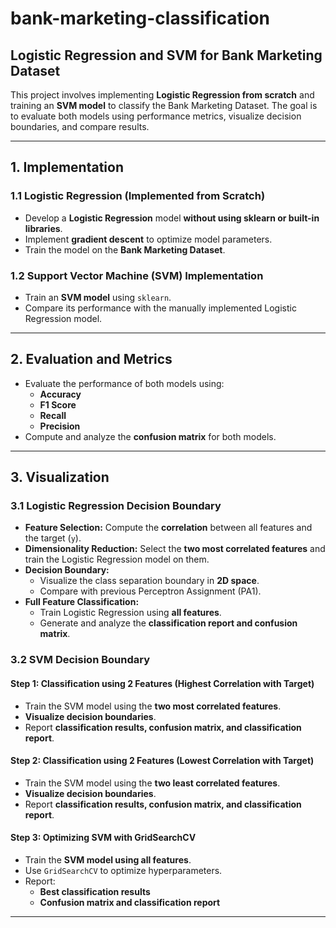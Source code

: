 # bank-marketing-classification
## Logistic Regression and SVM for Bank Marketing Dataset

This project involves implementing **Logistic Regression from scratch** and training an **SVM model** to classify the Bank Marketing Dataset. The goal is to evaluate both models using performance metrics, visualize decision boundaries, and compare results.

---

## **1. Implementation**

### **1.1 Logistic Regression (Implemented from Scratch)**
- Develop a **Logistic Regression** model **without using sklearn or built-in libraries**.
- Implement **gradient descent** to optimize model parameters.
- Train the model on the **Bank Marketing Dataset**.

### **1.2 Support Vector Machine (SVM) Implementation**
- Train an **SVM model** using `sklearn`.
- Compare its performance with the manually implemented Logistic Regression model.

---

## **2. Evaluation and Metrics**
- Evaluate the performance of both models using:
  - **Accuracy**
  - **F1 Score**
  - **Recall**
  - **Precision**
- Compute and analyze the **confusion matrix** for both models.

---

## **3. Visualization**

### **3.1 Logistic Regression Decision Boundary**
- **Feature Selection:** Compute the **correlation** between all features and the target (`y`).
- **Dimensionality Reduction:** Select the **two most correlated features** and train the Logistic Regression model on them.
- **Decision Boundary:**
  - Visualize the class separation boundary in **2D space**.
  - Compare with previous Perceptron Assignment (PA1).
- **Full Feature Classification:**
  - Train Logistic Regression using **all features**.
  - Generate and analyze the **classification report and confusion matrix**.

### **3.2 SVM Decision Boundary**
#### **Step 1: Classification using 2 Features (Highest Correlation with Target)**
- Train the SVM model using the **two most correlated features**.
- **Visualize decision boundaries**.
- Report **classification results, confusion matrix, and classification report**.

#### **Step 2: Classification using 2 Features (Lowest Correlation with Target)**
- Train the SVM model using the **two least correlated features**.
- **Visualize decision boundaries**.
- Report **classification results, confusion matrix, and classification report**.

#### **Step 3: Optimizing SVM with GridSearchCV**
- Train the **SVM model using all features**.
- Use `GridSearchCV` to optimize hyperparameters.
- Report:
  - **Best classification results**
  - **Confusion matrix and classification report**

---
